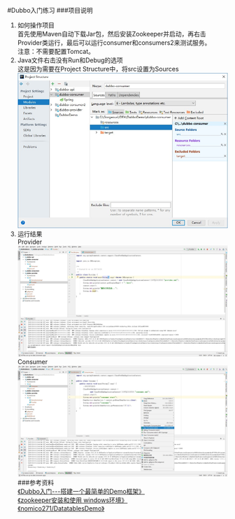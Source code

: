 #Dubbo入门练习
###项目说明
1. 如何操作项目  
首先使用Maven自动下载Jar包，然后安装Zookeeper并启动，再右击Provider类运行，最后可以运行consumer和consumers2来测试服务。  
注意：不需要配置Tomcat。
1. Java文件右击没有Run和Debug的选项  
这是因为需要在Project Structure中，将src设置为Sources
![Project Structure](pictures/Snipaste_2018-07-18_16-59-12.jpg)
1. 运行结果  
Provider
![Project Structure](pictures/Snipaste_2018-07-18_17-11-15.jpg)
Consumer
![Project Structure](pictures/Snipaste_2018-07-18_17-12-00.jpg)
###参考资料  
[《Dubbo入门---搭建一个最简单的Demo框架》](https://blog.csdn.net/noaman_wgs/article/details/70214612)  
[《zookeeper安装和使用 windows环境》](https://blog.csdn.net/tlk20071/article/details/52028945)  
[《nomico271/DatatablesDemo》](https://github.com/nomico271/DatatablesDemo)
